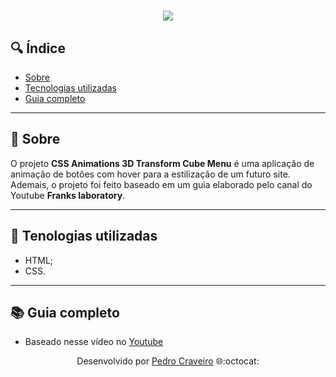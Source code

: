 <!-- Colocar uma logo no projeto -->
<!-- HTML -->
<h1 align="center">
    <img src="https://ik.imagekit.io/elankfmjpxmn/CSS_Animations_3D_Transform_Cube_Menu_Tutorial_RB6aqghfQ.gif?updatedAt=1639460032880"> <!-- URL da imagen -->
</h1>

## 🔍 Índice
- [Sobre](#-sobre)
- [Tecnologias utilizadas](#-tecnologias-utilizadas)
- [Guia completo](#-guia-completo)

---

## 📑 Sobre

O projeto **CSS Animations 3D Transform Cube Menu** é uma aplicação de animação de botões com hover para a estilização de um futuro site. Ademais, o projeto foi feito baseado em um guia elaborado pelo canal do Youtube **Franks laboratory**.

---

## 📑 Tenologias utilizadas

- HTML;
- CSS.

---

## 📚 Guia completo

- Baseado nesse vídeo no [Youtube](https://www.youtube.com/watch?v=J_W6njFDw1U)

<p align="center">Desenvolvido por <a href ="https://www.linkedin.com/in/pecraveiro/">Pedro Craveiro</a> 🌐:octocat:</p>
